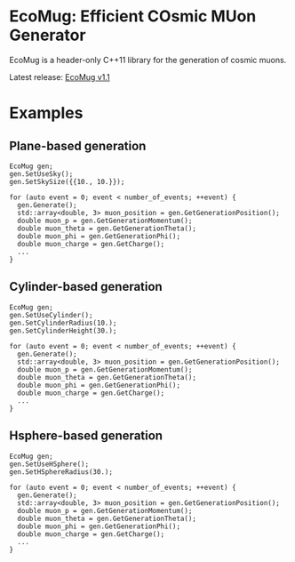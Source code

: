 # EcoMug: Efficient COsmic MUon Generator

EcoMug is a header-only C++11 library for the generation of cosmic muons.

Latest release: [EcoMug v1.1](https://github.com/dr4kan/EcoMug/releases/tag/v1.1)

# Examples
## Plane-based generation

```
EcoMug gen;
gen.SetUseSky();
gen.SetSkySize({{10., 10.}});

for (auto event = 0; event < number_of_events; ++event) {
  gen.Generate();
  std::array<double, 3> muon_position = gen.GetGenerationPosition();
  double muon_p = gen.GetGenerationMomentum();
  double muon_theta = gen.GetGenerationTheta();
  double muon_phi = gen.GetGenerationPhi();
  double muon_charge = gen.GetCharge();
  ...
}
```

## Cylinder-based generation

```
EcoMug gen;
gen.SetUseCylinder();
gen.SetCylinderRadius(10.);
gen.SetCylinderHeight(30.);

for (auto event = 0; event < number_of_events; ++event) {
  gen.Generate();
  std::array<double, 3> muon_position = gen.GetGenerationPosition();
  double muon_p = gen.GetGenerationMomentum();
  double muon_theta = gen.GetGenerationTheta();
  double muon_phi = gen.GetGenerationPhi();
  double muon_charge = gen.GetCharge();
  ...
}
```

## Hsphere-based generation

```
EcoMug gen;
gen.SetUseHSphere();
gen.SetHSphereRadius(30.);

for (auto event = 0; event < number_of_events; ++event) {
  gen.Generate();
  std::array<double, 3> muon_position = gen.GetGenerationPosition();
  double muon_p = gen.GetGenerationMomentum();
  double muon_theta = gen.GetGenerationTheta();
  double muon_phi = gen.GetGenerationPhi();
  double muon_charge = gen.GetCharge();
  ...
}
```
